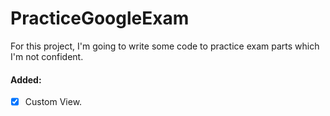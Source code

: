 # PracticeGoogleExam

For this project, I'm going to write some code to practice exam parts which I'm not confident. 

#### Added:

- [x] Custom View.
